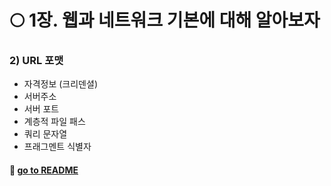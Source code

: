 # 🌕 1장. 웹과 네트워크 기본에 대해 알아보자

### 2) URL 포맷

- 자격정보 (크리덴셜)
- 서버주소
- 서버 포트
- 계층적 파일 패스
- 쿼리 문자열
- 프래그멘트 식별자

#### 🦋 [go to README](https://github.com/SoobinJung1013/cs-study/blob/main/README.md)
